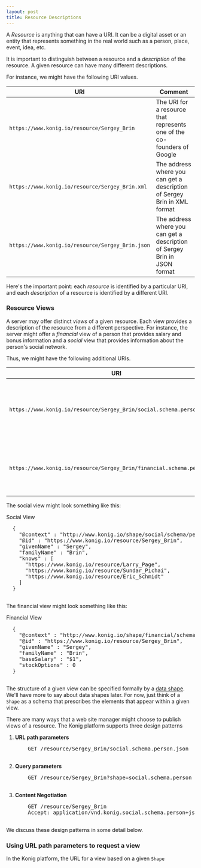 ```yaml
---
layout: post
title: Resource Descriptions
---
```


A *Resource* is anything that can have a URI.  It can be a digital asset or an entity that
represents something in the real world such as a person, place, event, idea, etc. 

It is important to distinguish between a resource and a *description* of the resource. A
given resource can have many different descriptions. 

For instance, we might have the following URI values.


| URI                                                             | Comment                                                                   |
|-----------------------------------------------------------------|---------------------------------------------------------------------------|
| `https://www.konig.io/resource/Sergey_Brin`         | The URI for a resource that represents one of the co-founders of Google   |
| `https://www.konig.io/resource/Sergey_Brin.xml`    | The address where you can get a description of Sergey Brin in XML format  |
| `https://www.konig.io/resource/Sergey_Brin.json`  | The address where you can get a description of Sergey Brin in JSON format |

Here's the important point: each *resource* is identified by a particular URI, and each
*description* of a resource is identified by a different URI.

### Resource Views
A server may offer distinct *views* of a given resource.  Each view provides a description of the resource from a different perspective.
For instance, the server might offer a *financial* view of a person that provides salary and bonus information and a
*social* view that provides information about the person's social network. 

Thus, we might have the following additional URIs.


| URI                                                                                          | Comment                                                                 |
|----------------------------------------------------------------------------------------------|-------------------------------------------------------------------------|
| `https://www.konig.io/resource/Sergey_Brin/social.schema.person.json`     | The address where you can get information about Sergey's social network |
| `https://www.konig.io/resource/Sergey_Brin/financial.schema.person.json` | The address where you can get information about Sergey's compensation   |

The social view might look something like this:

<div class="example">
  <div class="example-title">Social View</div>
  <pre class="json">
  {
    "@context" : "http://www.konig.io/shape/social/schema/person/ctx",
    "@id" : "https://www.konig.io/resource/Sergey_Brin",
    "givenName" : "Sergey",
    "familyName" : "Brin",
    "knows" : [
      "https://www.konig.io/resource/Larry_Page",
      "https://www.konig.io/resource/Sundar_Pichai",
      "https://www.konig.io/resource/Eric_Schmidt"
    ]
  }
  </pre>
</div>

The financial view might look something like this:

<div class="example">
  <div class="example-title">Financial View</div>
  <pre class="json">
  {
    "@context" : "http://www.konig.io/shape/financial/schema/person/ctx",
    "@id" : "https://www.konig.io/resource/Sergey_Brin",
    "givenName" : "Sergey",
    "familyName" : "Brin",
    "baseSalary" : "$1",
    "stockOptions" : 0
  }
  </pre>
</div>

The structure of a given view can be specified formally by a [data shape](https://www.w3.org/TR/shacl/).  
We'll have more to say about data shapes later.  For now, just think of a `Shape` as a schema
that prescribes the elements that appear within a given view.

There are many ways that a web site manager might choose to publish views of a resource.
The Konig platform supports three design patterns

<ol>
  <li> <b>URL path parameters</b>
     <pre class="code">
    GET /resource/Sergey_Brin/social.schema.person.json
    </pre>
    
  <li><b>Query parameters</b>
    <pre class="code">
    GET /resource/Sergey_Brin?shape=social.schema.person
    </pre>
  
  <li><b>Content Negotiation</b>  
    <pre class="code">
    GET /resource/Sergey_Brin
    Accept: application/vnd.konig.social.schema.person+json
   </pre>
</ol>
We discuss these design patterns in some detail below.


### Using URL path parameters to request a view

In the Konig platform, the URL for a view based on a given `Shape`



